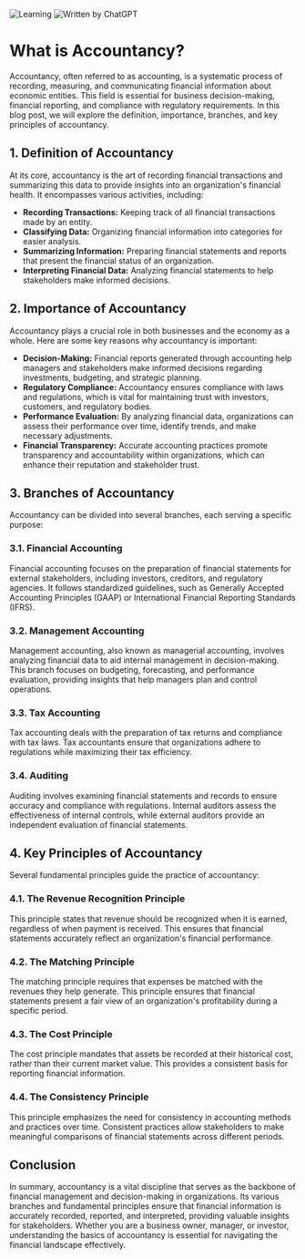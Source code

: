 ![Learning](https://img.shields.io/badge/Self_Education-8A2BE2)
![Written by ChatGPT](https://img.shields.io/badge/written_by-ChatGPT-brightgreen)

# What is Accountancy?

Accountancy, often referred to as accounting, is a systematic process of recording, measuring, and communicating financial information about economic entities. This field is essential for business decision-making, financial reporting, and compliance with regulatory requirements. In this blog post, we will explore the definition, importance, branches, and key principles of accountancy.

## 1. Definition of Accountancy

At its core, accountancy is the art of recording financial transactions and summarizing this data to provide insights into an organization's financial health. It encompasses various activities, including:

- **Recording Transactions:** Keeping track of all financial transactions made by an entity.
- **Classifying Data:** Organizing financial information into categories for easier analysis.
- **Summarizing Information:** Preparing financial statements and reports that present the financial status of an organization.
- **Interpreting Financial Data:** Analyzing financial statements to help stakeholders make informed decisions.

## 2. Importance of Accountancy

Accountancy plays a crucial role in both businesses and the economy as a whole. Here are some key reasons why accountancy is important:

- **Decision-Making:** Financial reports generated through accounting help managers and stakeholders make informed decisions regarding investments, budgeting, and strategic planning.
- **Regulatory Compliance:** Accountancy ensures compliance with laws and regulations, which is vital for maintaining trust with investors, customers, and regulatory bodies.
- **Performance Evaluation:** By analyzing financial data, organizations can assess their performance over time, identify trends, and make necessary adjustments.
- **Financial Transparency:** Accurate accounting practices promote transparency and accountability within organizations, which can enhance their reputation and stakeholder trust.

## 3. Branches of Accountancy

Accountancy can be divided into several branches, each serving a specific purpose:

### 3.1. Financial Accounting

Financial accounting focuses on the preparation of financial statements for external stakeholders, including investors, creditors, and regulatory agencies. It follows standardized guidelines, such as Generally Accepted Accounting Principles (GAAP) or International Financial Reporting Standards (IFRS).

### 3.2. Management Accounting

Management accounting, also known as managerial accounting, involves analyzing financial data to aid internal management in decision-making. This branch focuses on budgeting, forecasting, and performance evaluation, providing insights that help managers plan and control operations.

### 3.3. Tax Accounting

Tax accounting deals with the preparation of tax returns and compliance with tax laws. Tax accountants ensure that organizations adhere to regulations while maximizing their tax efficiency.

### 3.4. Auditing

Auditing involves examining financial statements and records to ensure accuracy and compliance with regulations. Internal auditors assess the effectiveness of internal controls, while external auditors provide an independent evaluation of financial statements.

## 4. Key Principles of Accountancy

Several fundamental principles guide the practice of accountancy:

### 4.1. The Revenue Recognition Principle

This principle states that revenue should be recognized when it is earned, regardless of when payment is received. This ensures that financial statements accurately reflect an organization's financial performance.

### 4.2. The Matching Principle

The matching principle requires that expenses be matched with the revenues they help generate. This principle ensures that financial statements present a fair view of an organization's profitability during a specific period.

### 4.3. The Cost Principle

The cost principle mandates that assets be recorded at their historical cost, rather than their current market value. This provides a consistent basis for reporting financial information.

### 4.4. The Consistency Principle

This principle emphasizes the need for consistency in accounting methods and practices over time. Consistent practices allow stakeholders to make meaningful comparisons of financial statements across different periods.

## Conclusion

In summary, accountancy is a vital discipline that serves as the backbone of financial management and decision-making in organizations. Its various branches and fundamental principles ensure that financial information is accurately recorded, reported, and interpreted, providing valuable insights for stakeholders. Whether you are a business owner, manager, or investor, understanding the basics of accountancy is essential for navigating the financial landscape effectively.